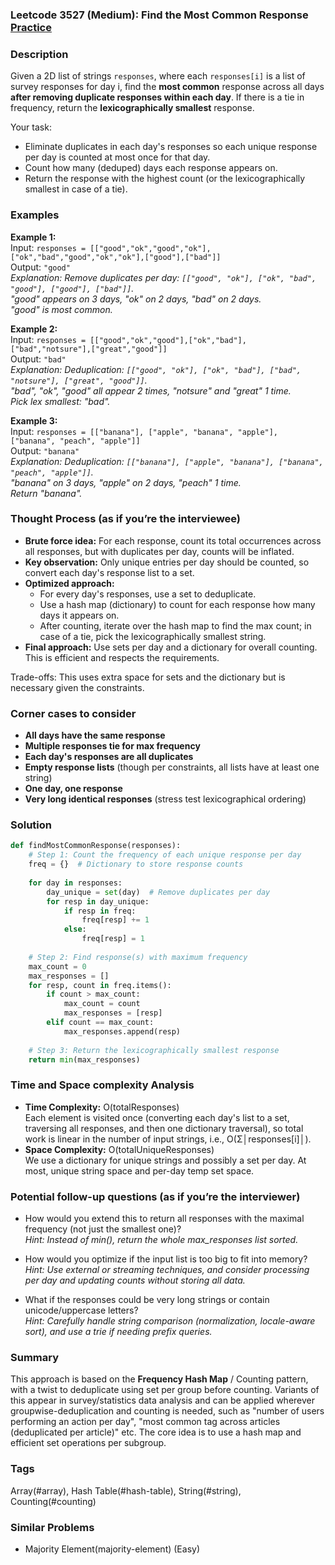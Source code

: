 ### Leetcode 3527 (Medium): Find the Most Common Response [Practice](https://leetcode.com/problems/find-the-most-common-response)

### Description  
Given a 2D list of strings `responses`, where each `responses[i]` is a list of survey responses for day i, find the **most common** response across all days **after removing duplicate responses within each day**. If there is a tie in frequency, return the **lexicographically smallest** response. 

Your task:
- Eliminate duplicates in each day's responses so each unique response per day is counted at most once for that day.
- Count how many (deduped) days each response appears on.
- Return the response with the highest count (or the lexicographically smallest in case of a tie).

### Examples  

**Example 1:**  
Input: `responses = [["good","ok","good","ok"],["ok","bad","good","ok","ok"],["good"],["bad"]]`  
Output: `"good"`  
*Explanation: Remove duplicates per day: `[["good", "ok"], ["ok", "bad", "good"], ["good"], ["bad"]]`.  
"good" appears on 3 days, "ok" on 2 days, "bad" on 2 days.  
"good" is most common.*

**Example 2:**  
Input: `responses = [["good","ok","good"],["ok","bad"],["bad","notsure"],["great","good"]]`  
Output: `"bad"`  
*Explanation: Deduplication: `[["good", "ok"], ["ok", "bad"], ["bad", "notsure"], ["great", "good"]]`.  
"bad", "ok", "good" all appear 2 times, "notsure" and "great" 1 time.  
Pick lex smallest: "bad".*

**Example 3:**  
Input: `responses = [["banana"], ["apple", "banana", "apple"], ["banana", "peach", "apple"]]`  
Output: `"banana"`  
*Explanation: Deduplication: `[["banana"], ["apple", "banana"], ["banana", "peach", "apple"]]`.  
"banana" on 3 days, "apple" on 2 days, "peach" 1 time.  
Return "banana".*


### Thought Process (as if you’re the interviewee)  
- **Brute force idea:** For each response, count its total occurrences across all responses, but with duplicates per day, counts will be inflated.
- **Key observation:** Only unique entries per day should be counted, so convert each day's response list to a set.
- **Optimized approach:**  
    - For every day's responses, use a set to deduplicate.
    - Use a hash map (dictionary) to count for each response how many days it appears on.
    - After counting, iterate over the hash map to find the max count; in case of a tie, pick the lexicographically smallest string.
- **Final approach:** Use sets per day and a dictionary for overall counting. This is efficient and respects the requirements.

Trade-offs: This uses extra space for sets and the dictionary but is necessary given the constraints.

### Corner cases to consider  
- **All days have the same response**
- **Multiple responses tie for max frequency**
- **Each day's responses are all duplicates**
- **Empty response lists** (though per constraints, all lists have at least one string)
- **One day, one response**
- **Very long identical responses** (stress test lexicographical ordering)

### Solution

```python
def findMostCommonResponse(responses):
    # Step 1: Count the frequency of each unique response per day
    freq = {}  # Dictionary to store response counts
    
    for day in responses:
        day_unique = set(day)  # Remove duplicates per day
        for resp in day_unique:
            if resp in freq:
                freq[resp] += 1
            else:
                freq[resp] = 1
    
    # Step 2: Find response(s) with maximum frequency
    max_count = 0
    max_responses = []
    for resp, count in freq.items():
        if count > max_count:
            max_count = count
            max_responses = [resp]
        elif count == max_count:
            max_responses.append(resp)
    
    # Step 3: Return the lexicographically smallest response
    return min(max_responses)
```

### Time and Space complexity Analysis  

- **Time Complexity:** O(totalResponses)  
  Each element is visited once (converting each day's list to a set, traversing all responses, and then one dictionary traversal), so total work is linear in the number of input strings, i.e., O(Σ│responses[i]│).
- **Space Complexity:** O(totalUniqueResponses)  
  We use a dictionary for unique strings and possibly a set per day. At most, unique string space and per-day temp set space.

### Potential follow-up questions (as if you’re the interviewer)  

- How would you extend this to return all responses with the maximal frequency (not just the smallest one)?  
  *Hint: Instead of min(), return the whole max_responses list sorted.*

- How would you optimize if the input list is too big to fit into memory?  
  *Hint: Use external or streaming techniques, and consider processing per day and updating counts without storing all data.*

- What if the responses could be very long strings or contain unicode/uppercase letters?  
  *Hint: Carefully handle string comparison (normalization, locale-aware sort), and use a trie if needing prefix queries.*

### Summary
This approach is based on the **Frequency Hash Map** / Counting pattern, with a twist to deduplicate using set per group before counting. Variants of this appear in survey/statistics data analysis and can be applied wherever groupwise-deduplication and counting is needed, such as "number of users performing an action per day", "most common tag across articles (deduplicated per article)" etc. The core idea is to use a hash map and efficient set operations per subgroup.

### Tags
Array(#array), Hash Table(#hash-table), String(#string), Counting(#counting)

### Similar Problems
- Majority Element(majority-element) (Easy)